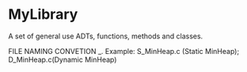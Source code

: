 # MyLibrary
A set of general use ADTs, functions, methods and classes.

FILE NAMING CONVETION
	<PREFIX>_<FILENAME>.<LANG>
	Example: S_MinHeap.c (Static MinHeap); D_MinHeap.c(Dynamic MinHeap)
